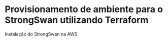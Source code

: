 # Provisionamento de ambiente para o StrongSwan utilizando Terraform
Instalação do StrongSwan na AWS
